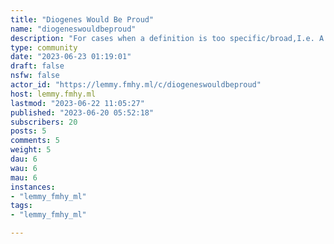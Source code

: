 ```yaml
---
title: "Diogenes Would Be Proud" 
name: "diogeneswouldbeproud"
description: "For cases when a definition is too specific/broad,I.e. A human is a featherless biped, therefore a plucked chicken is a human.Moved from Reddit, (r/DiogenesWouldBeProud) to Lemmy"
type: community
date: "2023-06-23 01:19:01"
draft: false
nsfw: false
actor_id: "https://lemmy.fmhy.ml/c/diogeneswouldbeproud"
host: lemmy.fmhy.ml
lastmod: "2023-06-22 11:05:27"
published: "2023-06-20 05:52:18"
subscribers: 20
posts: 5
comments: 5
weight: 5
dau: 6
wau: 6
mau: 6
instances:
- "lemmy_fmhy_ml"
tags: 
- "lemmy_fmhy_ml"

---
```

